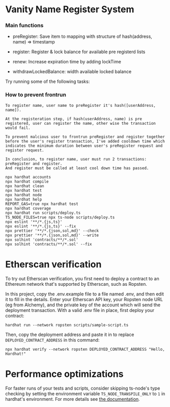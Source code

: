 # Vanity Name Register System

### Main functions

- preRegister: Save item to mapping with structure of hash(address, name) => timestamp

- register: Register & lock balance for available pre registerd lists

- renew: Increase expiration time by adding lockTime

- withdrawLockedBalance: width available locked balance

Try running some of the following tasks:

### How to prevent frontrun

```
To register name, user name to preRegister it's hash([userAddress, name]).

At the registeration step, if hash(userAddress, name) is pre registered, user can register the name, other wise the transaction would fail.

To prevent malcious user to frontrun preRegister and register together before the user's register transaction, I've added cooldown time which indicates the minimum duration between user's preRegister request and register request.

In conclusion, to register name, user must run 2 transactions: preRegister and register.
And register must be called at least cool down time has passed.
```

```shell
npx hardhat accounts
npx hardhat compile
npx hardhat clean
npx hardhat test
npx hardhat node
npx hardhat help
REPORT_GAS=true npx hardhat test
npx hardhat coverage
npx hardhat run scripts/deploy.ts
TS_NODE_FILES=true npx ts-node scripts/deploy.ts
npx eslint '**/*.{js,ts}'
npx eslint '**/*.{js,ts}' --fix
npx prettier '**/*.{json,sol,md}' --check
npx prettier '**/*.{json,sol,md}' --write
npx solhint 'contracts/**/*.sol'
npx solhint 'contracts/**/*.sol' --fix
```

# Etherscan verification

To try out Etherscan verification, you first need to deploy a contract to an Ethereum network that's supported by Etherscan, such as Ropsten.

In this project, copy the .env.example file to a file named .env, and then edit it to fill in the details. Enter your Etherscan API key, your Ropsten node URL (eg from Alchemy), and the private key of the account which will send the deployment transaction. With a valid .env file in place, first deploy your contract:

```shell
hardhat run --network ropsten scripts/sample-script.ts
```

Then, copy the deployment address and paste it in to replace `DEPLOYED_CONTRACT_ADDRESS` in this command:

```shell
npx hardhat verify --network ropsten DEPLOYED_CONTRACT_ADDRESS "Hello, Hardhat!"
```

# Performance optimizations

For faster runs of your tests and scripts, consider skipping ts-node's type checking by setting the environment variable `TS_NODE_TRANSPILE_ONLY` to `1` in hardhat's environment. For more details see [the documentation](https://hardhat.org/guides/typescript.html#performance-optimizations).
